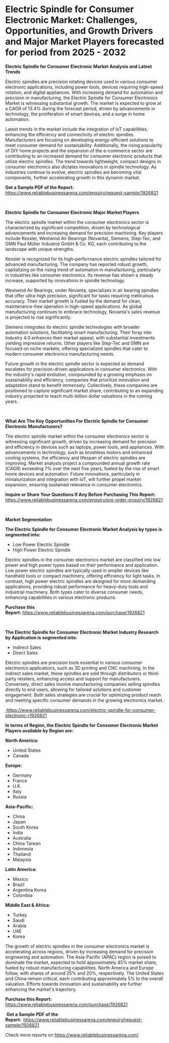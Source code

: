 <p><h1>Electric Spindle for Consumer Electronic Market: Challenges, Opportunities, and Growth Drivers and Major Market Players forecasted for period from 2025 - 2032</h1></p><p><strong>Electric Spindle for Consumer Electronic Market Analysis and Latest Trends</strong></p>
<p><p>Electric spindles are precision rotating devices used in various consumer electronic applications, including power tools, devices requiring high-speed rotation, and digital appliances. With increasing demand for automation and precision in manufacturing, the Electric Spindle for Consumer Electronics Market is witnessing substantial growth. The market is expected to grow at a CAGR of 13.4% during the forecast period, driven by advancements in technology, the proliferation of smart devices, and a surge in home automation.</p><p>Latest trends in the market include the integration of IoT capabilities, enhancing the efficiency and connectivity of electric spindles. Manufacturers are focusing on developing energy-efficient solutions to meet consumer demand for sustainability. Additionally, the rising popularity of DIY home projects and the expansion of the e-commerce sector are contributing to an increased demand for consumer electronic products that utilize electric spindles. The trend towards lightweight, compact designs in consumer electronics also dictates innovations in spindle technology. As industries continue to evolve, electric spindles are becoming vital components, further accelerating growth in this dynamic market.</p></p>
<p><strong>Get a Sample PDF of the Report:&nbsp;</strong> <a href="https://www.reliablebusinessarena.com/enquiry/request-sample/1926821?utm_campaign=2988&utm_medium=2&utm_source=Github&utm_content=ia&utm_term=28032025&utm_id=electric-spindle-for-consumer-electronic">https://www.reliablebusinessarena.com/enquiry/request-sample/1926821</a></p>
<p>&nbsp;</p>
<p><strong>Electric Spindle for Consumer Electronic Major Market Players</strong></p>
<p><p>The electric spindle market within the consumer electronics sector is characterized by significant competition, driven by technological advancements and increasing demand for precision machining. Key players include Kessler, Westwind Air Bearings (Novanta), Siemens, Step-Tec, and GMN Paul Müller Industrie GmbH & Co. KG, each contributing to the landscape with unique strengths.</p><p>Kessler is recognized for its high-performance electric spindles tailored for advanced manufacturing. The company has reported robust growth, capitalizing on the rising trend of automation in manufacturing, particularly in industries like consumer electronics. Its revenue has shown a steady increase, supported by innovations in spindle technology.</p><p>Westwind Air Bearings, under Novanta, specializes in air bearing spindles that offer ultra-high precision, significant for tasks requiring meticulous accuracy. Their market growth is fueled by the demand for clean, maintenance-free operation in high-speed applications. As global manufacturing continues to embrace technology, Novanta's sales revenue is projected to rise significantly.</p><p>Siemens integrates its electric spindle technologies with broader automation solutions, facilitating smart manufacturing. Their foray into Industry 4.0 enhances their market appeal, with substantial investments yielding impressive returns. Other players like Step-Tec and GMN are focused on niche markets, offering specialized spindles that cater to modern consumer electronics manufacturing needs.</p><p>Future growth in the electric spindle sector is expected as demand escalates for precision-driven applications in consumer electronics. With the industry's rapid evolution, compounded by a growing emphasis on sustainability and efficiency, companies that prioritize innovation and adaptation stand to benefit immensely. Collectively, these companies are positioned to capture significant market share, contributing to an expanding industry projected to reach multi-billion dollar valuations in the coming years.</p></p>
<p>&nbsp;</p>
<p><strong>What Are The Key Opportunities For Electric Spindle for Consumer Electronic Manufacturers?</strong></p>
<p><p>The electric spindle market within the consumer electronics sector is witnessing significant growth, driven by increasing demand for precision and efficiency in devices such as laptops, power tools, and appliances. With advancements in technology, such as brushless motors and enhanced cooling systems, the efficiency and lifespan of electric spindles are improving. Market analysts project a compounded annual growth rate (CAGR) exceeding 7% over the next five years, fueled by the rise of smart home devices and automation. Future innovations, particularly in miniaturization and integration with IoT, will further propel market expansion, ensuring sustained relevance in consumer electronics.</p></p>
<p><strong>Inquire or Share Your Questions If Any Before Purchasing This Report:</strong> <a href="https://www.reliablebusinessarena.com/enquiry/pre-order-enquiry/1926821?utm_campaign=2988&utm_medium=2&utm_source=Github&utm_content=ia&utm_term=28032025&utm_id=electric-spindle-for-consumer-electronic">https://www.reliablebusinessarena.com/enquiry/pre-order-enquiry/1926821</a></p>
<p>&nbsp;</p>
<p><strong>Market Segmentation</strong></p>
<p><strong>The Electric Spindle for Consumer Electronic Market Analysis by types is segmented into:</strong></p>
<p><ul><li>Low Power Electric Spindle</li><li>High Power Electric Spindle</li></ul></p>
<p><p>Electric spindles in the consumer electronics market are classified into low power and high power types based on their performance and application. Low power electric spindles are typically used in smaller devices like handheld tools or compact machinery, offering efficiency for light tasks. In contrast, high power electric spindles are designed for more demanding applications, providing robust performance for heavy-duty tools and industrial machinery. Both types cater to diverse consumer needs, enhancing capabilities in various electronic products.</p></p>
<p><strong>Purchase this Report:&nbsp;</strong><a href="https://www.reliablebusinessarena.com/purchase/1926821?utm_campaign=2988&utm_medium=2&utm_source=Github&utm_content=ia&utm_term=28032025&utm_id=electric-spindle-for-consumer-electronic">https://www.reliablebusinessarena.com/purchase/1926821</a></p>
<p>&nbsp;</p>
<p><strong>The Electric Spindle for Consumer Electronic Market Industry Research by Application is segmented into:</strong></p>
<p><ul><li>Indirect Sales</li><li>Direct Sales</li></ul></p>
<p><p>Electric spindles are precision tools essential in various consumer electronics applications, such as 3D printing and CNC machining. In the indirect sales market, these spindles are sold through distributors or third-party retailers, enhancing access and support for manufacturers. Conversely, direct sales involve manufacturing companies selling spindles directly to end users, allowing for tailored solutions and customer engagement. Both sales strategies are crucial for optimizing product reach and meeting specific consumer demands in the growing electronics market.</p></p>
<p><a href="https://www.reliablebusinessarena.com/electric-spindle-for-consumer-electronic-r1926821?utm_campaign=2988&utm_medium=2&utm_source=Github&utm_content=ia&utm_term=28032025&utm_id=electric-spindle-for-consumer-electronic">&nbsp;https://www.reliablebusinessarena.com/electric-spindle-for-consumer-electronic-r1926821</a></p>
<p><strong>In terms of Region, the Electric Spindle for Consumer Electronic Market Players available by Region are:</strong></p>
<p>
    <p> <strong> North America: </strong>
        <ul>
            <li>United States</li>
            <li>Canada</li>
        </ul>
        </p> 
    <p> <strong> Europe: </strong>
        <ul>
            <li>Germany</li>
            <li>France</li>
            <li>U.K.</li>
            <li>Italy</li>
            <li>Russia</li>
        </ul>
        </p> 
    <p> <strong> Asia-Pacific: </strong>
        <ul>
            <li>China</li>
            <li>Japan</li>
            <li>South Korea</li>
            <li>India</li>
            <li>Australia</li>
            <li>China Taiwan</li>
            <li>Indonesia</li>
            <li>Thailand</li>
            <li>Malaysia</li>
        </ul>
        </p> 
    <p> <strong> Latin America: </strong>
        <ul>
            <li>Mexico</li>
            <li>Brazil</li>
            <li>Argentina Korea</li>
            <li>Colombia</li>
        </ul>
        </p> 
    <p> <strong> Middle East & Africa: </strong>
        <ul>
            <li>Turkey</li>
            <li>Saudi</li>
            <li>Arabia</li>
            <li>UAE</li>
            <li>Korea</li>
        </ul>
    </p>
    </p>
<p><p>The growth of electric spindles in the consumer electronics market is accelerating across regions, driven by increasing demand for precision engineering and automation. The Asia-Pacific (APAC) region is poised to dominate the market, expected to hold approximately 45% market share, fueled by robust manufacturing capabilities. North America and Europe follow, with shares of around 25% and 20%, respectively. The United States and China remain critical, each contributing approximately 5% to the overall valuation. Efforts towards innovation and sustainability are further enhancing the market's trajectory.</p></p>
<p><strong>Purchase this Report: </strong><a href="https://www.reliablebusinessarena.com/purchase/1926821?utm_campaign=2988&utm_medium=2&utm_source=Github&utm_content=ia&utm_term=28032025&utm_id=electric-spindle-for-consumer-electronic">https://www.reliablebusinessarena.com/purchase/1926821</a></p>
<p>&nbsp;<strong>Get a Sample PDF of the Report:&nbsp;&nbsp;</strong><a href="https://www.reliablebusinessarena.com/enquiry/request-sample/1926821?utm_campaign=2988&utm_medium=2&utm_source=Github&utm_content=ia&utm_term=28032025&utm_id=electric-spindle-for-consumer-electronic">https://www.reliablebusinessarena.com/enquiry/request-sample/1926821</a></p>
<p><strong></strong></p>
<p>Check more reports on <a href="https://www.reliablebusinessarena.com/?utm_campaign=2988&utm_medium=2&utm_source=Github&utm_content=ia&utm_term=28032025&utm_id=electric-spindle-for-consumer-electronic">https://www.reliablebusinessarena.com/</a></p>